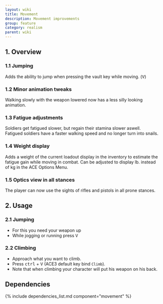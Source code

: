 ```yaml
---
layout: wiki
title: Movement
description: Movement improvements
group: feature
category: realism
parent: wiki
---
```


## 1. Overview

### 1.1 Jumping
Adds the ability to jump when pressing the vault key while moving. (<kbd>V</kbd>)

### 1.2 Minor animation tweaks
Walking slowly with the weapon lowered now has a less silly looking animation.

### 1.3 Fatigue adjustments
Soldiers get fatigued slower, but regain their stamina slower aswell. Fatigued soldiers have a faster walking speed and no longer turn into snails.

### 1.4 Weight display
Adds a weight of the current loadout display in the inventory to estimate the fatigue gain while moving in combat. Can be adjusted to display lb. instead of kg in the ACE Options Menu.

### 1.5 Optics view in all stances
The player can now use the sights of rifles and pistols in all prone stances.


## 2. Usage

### 2.1 Jumping
- For this you need your weapon up
- While jogging or running press <kbd>V</kbd>

### 2.2 Climbing
- Approach what you want to climb.
- Press <kbd>ctrl</kbd> + <kbd>V</kbd> (ACE3 default key bind `Climb`).
- Note that when climbing your character will put his weapon on his back.

## Dependencies

{% include dependencies_list.md component="movement" %}
